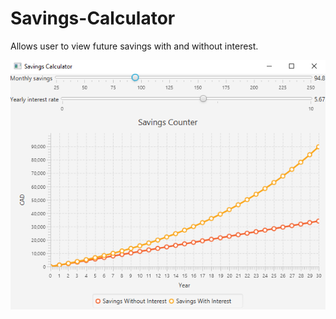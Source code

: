# Savings-Calculator

Allows user to view future savings with and without interest.

![An image of the application](Image.PNG "Application Image")